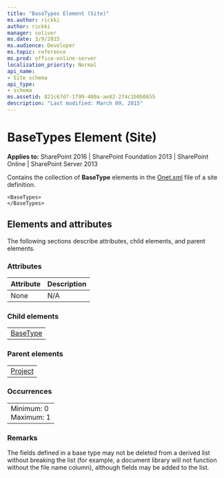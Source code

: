 ```yaml
---
title: "BaseTypes Element (Site)"
ms.author: rickki
author: rickki
manager: soliver
ms.date: 3/9/2015
ms.audience: Developer
ms.topic: reference
ms.prod: office-online-server
localization_priority: Normal
api_name:
- Site schema
api_type:
- schema
ms.assetid: 821c67d7-1799-480a-ae82-2f4c1b0b0655
description: "Last modified: March 09, 2015"
---
```


# BaseTypes Element (Site)

 
  
 **Applies to:** SharePoint 2016 | SharePoint Foundation 2013 | SharePoint Online | SharePoint Server 2013
  
Contains the collection of **BaseType** elements in the [Onet.xml](http://msdn.microsoft.com/library/b99d6657-d9ae-4135-a43c-c58cdfcdc6c1%28Office.15%29.aspx) file of a site definition. 
  
```
<BaseTypes>
</BaseTypes>
```

## Elements and attributes

The following sections describe attributes, child elements, and parent elements.

### Attributes

|**Attribute**|**Description**|
|:-----|:-----|
|None  <br/> |N/A  <br/> |
   
### Child elements

||
|:-----|
|[BaseType](basetype-element-site.md)|
   
### Parent elements

||
|:-----|
|[Project](project-element-site.md)|
   
### Occurrences

||
|:-----|
|Minimum: 0  <br/> Maximum: 1  <br/> |
   
### Remarks

The fields defined in a base type may not be deleted from a derived list without breaking the list (for example, a document library will not function without the file name column), although fields may be added to the list.
  

